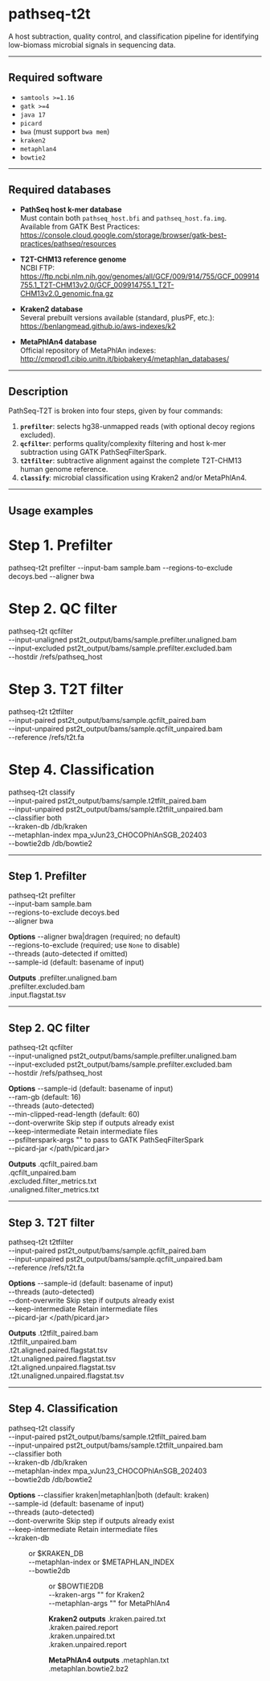 # pathseq-t2t

A host subtraction, quality control, and classification  pipeline for identifying low-biomass microbial signals in sequencing data.

---

## Required software
- `samtools >=1.16`
- `gatk >=4`
- `java 17`
- `picard`
- `bwa` (must support `bwa mem`)
- `kraken2`
- `metaphlan4`
- `bowtie2`

---

## Required databases

* **PathSeq host k-mer database**  
  Must contain both `pathseq_host.bfi` and `pathseq_host.fa.img`.  
  Available from GATK Best Practices:  
  <https://console.cloud.google.com/storage/browser/gatk-best-practices/pathseq/resources>

* **T2T-CHM13 reference genome**  
  NCBI FTP:  
  <https://ftp.ncbi.nlm.nih.gov/genomes/all/GCF/009/914/755/GCF_009914755.1_T2T-CHM13v2.0/GCF_009914755.1_T2T-CHM13v2.0_genomic.fna.gz>

* **Kraken2 database**  
  Several prebuilt versions available (standard, plusPF, etc.):  
  <https://benlangmead.github.io/aws-indexes/k2>

* **MetaPhlAn4 database**  
  Official repository of MetaPhlAn indexes:  
  <http://cmprod1.cibio.unitn.it/biobakery4/metaphlan_databases/>

---

## Description

PathSeq-T2T is broken into four steps, given by four commands:

1. **`prefilter`**: selects hg38-unmapped reads (with optional decoy regions excluded).  
2. **`qcfilter`**: performs quality/complexity filtering and host k-mer subtraction using GATK PathSeqFilterSpark.  
3. **`t2tfilter`**: subtractive alignment against the complete T2T-CHM13 human genome reference.  
4. **`classify`**: microbial classification using Kraken2 and/or MetaPhlAn4.

---

## Usage examples

# Step 1. Prefilter
pathseq-t2t prefilter --input-bam sample.bam --regions-to-exclude decoys.bed --aligner bwa

# Step 2. QC filter
pathseq-t2t qcfilter \
  --input-unaligned pst2t_output/bams/sample.prefilter.unaligned.bam \
  --input-excluded pst2t_output/bams/sample.prefilter.excluded.bam \
  --hostdir /refs/pathseq_host

# Step 3. T2T filter
pathseq-t2t t2tfilter \
  --input-paired pst2t_output/bams/sample.qcfilt_paired.bam \
  --input-unpaired pst2t_output/bams/sample.qcfilt_unpaired.bam \
  --reference /refs/t2t.fa

# Step 4. Classification
pathseq-t2t classify \
  --input-paired pst2t_output/bams/sample.t2tfilt_paired.bam \
  --input-unpaired pst2t_output/bams/sample.t2tfilt_unpaired.bam \
  --classifier both \
  --kraken-db /db/kraken \
  --metaphlan-index mpa_vJun23_CHOCOPhlAnSGB_202403 \
  --bowtie2db /db/bowtie2

---

## Step 1. Prefilter

pathseq-t2t prefilter \
  --input-bam sample.bam \
  --regions-to-exclude decoys.bed \
  --aligner bwa

**Options**
--aligner bwa|dragen    (required; no default)  
--regions-to-exclude    <bed> (required; use `None` to disable)  
--threads               <int> (auto-detected if omitted)  
--sample-id             <string> (default: basename of input)  

**Outputs**
<sample>.prefilter.unaligned.bam  
<sample>.prefilter.excluded.bam  
<sample>.input.flagstat.tsv  

---

## Step 2. QC filter

pathseq-t2t qcfilter \
  --input-unaligned pst2t_output/bams/sample.prefilter.unaligned.bam \
  --input-excluded pst2t_output/bams/sample.prefilter.excluded.bam \
  --hostdir /refs/pathseq_host

**Options**
--sample-id              <string> (default: basename of input)  
--ram-gb                 <int> (default: 16)  
--threads                <int> (auto-detected)  
--min-clipped-read-length<int> (default: 60)  
--dont-overwrite         Skip step if outputs already exist  
--keep-intermediate      Retain intermediate files  
--psfilterspark-args     "<extra args>" to pass to GATK PathSeqFilterSpark  
--picard-jar             </path/picard.jar>  

**Outputs**
<sample>.qcfilt_paired.bam  
<sample>.qcfilt_unpaired.bam  
<sample>.excluded.filter_metrics.txt  
<sample>.unaligned.filter_metrics.txt  

---

## Step 3. T2T filter

pathseq-t2t t2tfilter \
  --input-paired pst2t_output/bams/sample.qcfilt_paired.bam \
  --input-unpaired pst2t_output/bams/sample.qcfilt_unpaired.bam \
  --reference /refs/t2t.fa

**Options**
--sample-id          <string> (default: basename of input)  
--threads            <int> (auto-detected)  
--dont-overwrite     Skip step if outputs already exist  
--keep-intermediate  Retain intermediate files  
--picard-jar         </path/picard.jar>  

**Outputs**
<sample>.t2tfilt_paired.bam  
<sample>.t2tfilt_unpaired.bam  
<sample>.t2t.aligned.paired.flagstat.tsv  
<sample>.t2t.unaligned.paired.flagstat.tsv  
<sample>.t2t.aligned.unpaired.flagstat.tsv  
<sample>.t2t.unaligned.unpaired.flagstat.tsv  

---

## Step 4. Classification

pathseq-t2t classify \
  --input-paired pst2t_output/bams/sample.t2tfilt_paired.bam \
  --input-unpaired pst2t_output/bams/sample.t2tfilt_unpaired.bam \
  --classifier both \
  --kraken-db /db/kraken \
  --metaphlan-index mpa_vJun23_CHOCOPhlAnSGB_202403 \
  --bowtie2db /db/bowtie2

**Options**
--classifier       kraken|metaphlan|both (default: kraken)  
--sample-id        <string> (default: basename of input)  
--threads          <int> (auto-detected)  
--dont-overwrite   Skip step if outputs already exist  
--keep-intermediate Retain intermediate files  
--kraken-db        <dir> or $KRAKEN_DB  
--metaphlan-index  <name> or $METAPHLAN_INDEX  
--bowtie2db        <dir> or $BOWTIE2DB  
--kraken-args      "<extra args>" for Kraken2  
--metaphlan-args   "<extra args>" for MetaPhlAn4  

**Kraken2 outputs**
<sample>.kraken.paired.txt  
<sample>.kraken.paired.report  
<sample>.kraken.unpaired.txt  
<sample>.kraken.unpaired.report  

**MetaPhlAn4 outputs**
<sample>.metaphlan.txt  
<sample>.metaphlan.bowtie2.bz2  
